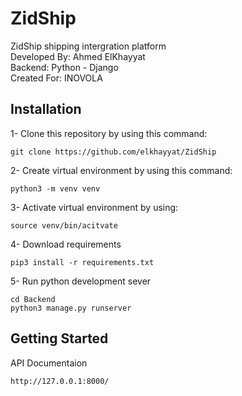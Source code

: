 # ZidShip

ZidShip shipping intergration platform <br>
Developed By: Ahmed ElKhayyat <br>
Backend: Python - Django <br>
Created For: INOVOLA <br>

## Installation
1- Clone this repository by using this command:
```
git clone https://github.com/elkhayyat/ZidShip
```
2- Create virtual environment by using this command:
```
python3 -m venv venv
```
3- Activate virtual environment by using:
```
source venv/bin/acitvate
```
4- Download requirements
```
pip3 install -r requirements.txt
```
5- Run python development sever
```
cd Backend
python3 manage.py runserver
```


## Getting Started
API Documentaion
```
http://127.0.0.1:8000/
```

